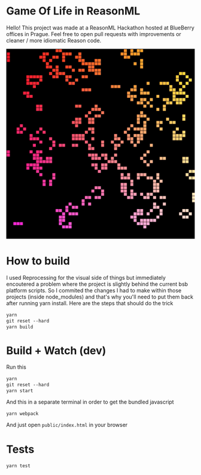 # Game Of Life in ReasonML

Hello! This project was made at a ReasonML Hackathon hosted at BlueBerry offices in Prague. Feel free to open pull requests with improvements or cleaner / more idiomatic Reason code.

![alt](public/gol.gif)

# How to build
I used Reprocessing for the visual side of things but immediately encoutered a problem where the project is slightly behind the current bsb platform scripts. So I commited the changes I had to make within those projects (inside node_modules) and that's why you'll need to put them back after running yarn install. Here are the steps that should do the trick

```
yarn
git reset --hard
yarn build
```

# Build + Watch (dev)

Run this
```
yarn
git reset --hard
yarn start
```

And this in a separate terminal in order to get the bundled javascript
```
yarn webpack
```

And just open `public/index.html` in your browser

# Tests
```
yarn test
```